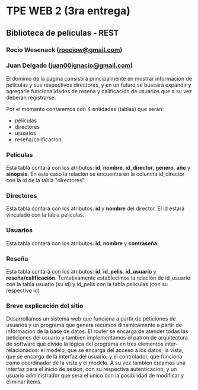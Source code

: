 # TPE WEB 2 (3ra entrega)
## Biblioteca de peliculas - REST
### Rocio Wesenack (roociow@gmail.com)
### Juan Delgado (juan00ignacio@gmail.com)

El dominio de la página consistirá principalmente en mostrar información de películas y sus respectivos directores, y en un futuro se buscará expandir y agregarle funcionalidades de reseña y calificación de usuarios que a su vez deberan registrarse.


Por el momento contaremos con 4 entidades (tablas) que serán:
- peliculas
- directores
- usuarios
- reseña/calificacion

### Películas
Esta tabla contará con los atributos: **id**, **nombre**, **id_director**, **genero**, **año** y **sinopsis**.
En este caso la relación se encuentra en la columna id_director con la id de la tabla "directores".

### Directores
Esta tabla contará con los atributos: **id** y **nombre** del director. El id estará vinculado con la tabla peliculas.

### Usuarios
Esta tabla contará con los atributos: **id**, **nombre** y **contraseña**. 

### Reseña
Esta tabla contará con los atributos: **id**, **id_pelis**, **id_usuario** y **reseña/calificación**. Tentativamente establecimos la relación de id_usuario con la tabla usuario (su id) y id_pelis con la tabla peliculas (con su respectivo id)

### Breve explicación del sitio
Desarrollamos un sistema web que funciona a partir de peticiones de usuarios y un programa que genera recursos dinamicamente a partir de informacion de la base de datos. El router se encarga de atender todas las peticiones del usuario y tambien implementamos el patron de arquitectura de software que divide la lógica del programa en tres elementos inter-relacionados: el modelo, que se encarga del acceso a los datos; la vista, que se encarga de la interfaz del usuario; y el controlador, que funciona como coordinador de la vista y el modelo.
A su vez tambien creamos una interfaz para el inicio de sesion, con su respectiva autenticacion, y un usuario administrador que será el unico con la posibilidad de modificar y eliminar items.
